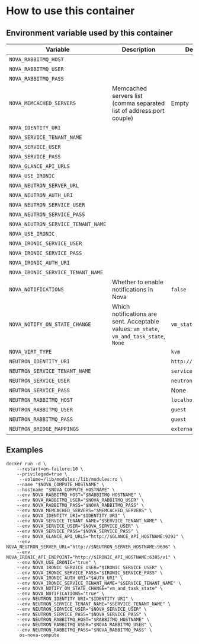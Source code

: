# How to use this container

## Environment variable used by this container

 Variable | Description | Default value | Required
 --- |---| --- | ----
 `NOVA_RABBITMQ_HOST` | | | N
 `NOVA_RABBITMQ_USER` | | | N
 `NOVA_RABBITMQ_PASS` | | | Y
 `NOVA_MEMCACHED_SERVERS` | Memcached servers list (comma separated list of address:port couple) | Empty | N
 `NOVA_IDENTITY_URI` | | | N
 `NOVA_SERVICE_TENANT_NAME` | | | N
 `NOVA_SERVICE_USER` | | | N
 `NOVA_SERVICE_PASS` | | | Y
 `NOVA_GLANCE_API_URLS` | | | N
 `NOVA_USE_IRONIC` | | | N
 `NOVA_NEUTRON_SERVER_URL` | | | N
 `NOVA_NEUTRON_AUTH_URI` | | | N
 `NOVA_NEUTRON_SERVICE_USER` | | | N
 `NOVA_NEUTRON_SERVICE_PASS` | | | Y
 `NOVA_NEUTRON_SERVICE_TENANT_NAME` | | | N
 `NOVA_USE_IRONIC` | | | N
 `NOVA_IRONIC_SERVICE_USER` | | | N
 `NOVA_IRONIC_SERVICE_PASS` | | | N
 `NOVA_IRONIC_AUTH_URI` | | | N
 `NOVA_IRONIC_SERVICE_TENANT_NAME` | | | N
 `NOVA_NOTIFICATIONS` | Whether to enable notifications in Nova | `false` | N
 `NOVA_NOTIFY_ON_STATE_CHANGE` | Which notifications are sent. Acceptable values: `vm_state`, `vm_and_task_state`, `None` | `vm_state` | N
 `NOVA_VIRT_TYPE` | | `kvm` | N
 `NEUTRON_IDENTITY_URI` | | `http://127.0.0.1:35357` | N
 `NEUTRON_SERVICE_TENANT_NAME` | | `service` | N
 `NEUTRON_SERVICE_USER` | | `neutron` | N
 `NEUTRON_SERVICE_PASS` | | None | Y
 `NEUTRON_RABBITMQ_HOST` | | `localhost` | N
 `NEUTRON_RABBITMQ_USER` | | `guest` | N
 `NEUTRON_RABBITMQ_PASS` | | `guest` | N
 `NEUTRON_BRIDGE_MAPPINGS` | | `external:br-ex` | N

## Examples

    docker run -d \
        --restart=on-failure:10 \
        --privileged=true \
         --volume=/lib/modules:/lib/modules:ro \
        --name "$NOVA_COMPUTE_HOSTNAME" \
        --hostname "$NOVA_COMPUTE_HOSTNAME" \
        --env NOVA_RABBITMQ_HOST="$RABBITMQ_HOSTNAME" \
        --env NOVA_RABBITMQ_USER="$NOVA_RABBITMQ_USER" \
        --env NOVA_RABBITMQ_PASS="$NOVA_RABBITMQ_PASS" \
        --env NOVA_MEMCACHED_SERVERS="$MEMCACHED_SERVERS" \
        --env NOVA_IDENTITY_URI="$IDENTITY_URI" \
        --env NOVA_SERVICE_TENANT_NAME="$SERVICE_TENANT_NAME" \
        --env NOVA_SERVICE_USER="$NOVA_SERVICE_USER" \
        --env NOVA_SERVICE_PASS="$NOVA_SERVICE_PASS" \
        --env NOVA_GLANCE_API_URLS="http://$GLANCE_API_HOSTNAME:9292" \
        --env NOVA_NEUTRON_SERVER_URL="http://$NEUTRON_SERVER_HOSTNAME:9696" \
        --env NOVA_IRONIC_API_ENDPOINT="http://$IRONIC_API_HOSTNAME:6385/v1" \
        --env NOVA_USE_IRONIC="true" \
        --env NOVA_IRONIC_SERVICE_USER="$IRONIC_SERVICE_USER" \
        --env NOVA_IRONIC_SERVICE_PASS="$IRONIC_SERVICE_PASS" \
        --env NOVA_IRONIC_AUTH_URI="$AUTH_URI" \
        --env NOVA_IRONIC_SERVICE_TENANT_NAME="$SERVICE_TENANT_NAME" \
        --env NOVA_NOTIFY_ON_STATE_CHANGE="vm_and_task_state" \
        --env NOVA_NOTIFICATIONS="true" \
        --env NEUTRON_IDENTITY_URI="$IDENTITY_URI" \
        --env NEUTRON_SERVICE_TENANT_NAME="$SERVICE_TENANT_NAME" \
        --env NEUTRON_SERVICE_USER="$NOVA_SERVICE_USER" \
        --env NEUTRON_SERVICE_PASS="$NOVA_SERVICE_PASS" \
        --env NEUTRON_RABBITMQ_HOST="$RABBITMQ_HOSTNAME" \
        --env NEUTRON_RABBITMQ_USER="$NOVA_RABBITMQ_USER" \
        --env NEUTRON_RABBITMQ_PASS="$NOVA_RABBITMQ_PASS" \
         os-nova-compute

